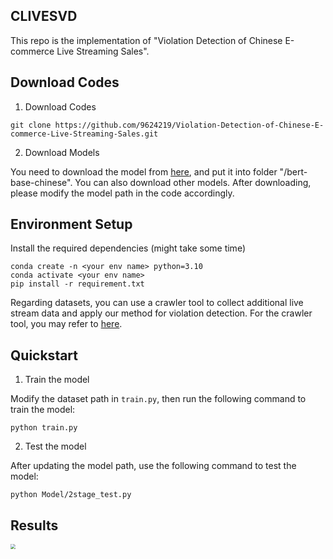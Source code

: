 ## CLIVESVD

This repo is the implementation of "Violation Detection of Chinese E-commerce Live Streaming Sales".

## Download Codes

1. Download Codes

```
git clone https://github.com/9624219/Violation-Detection-of-Chinese-E-commerce-Live-Streaming-Sales.git
```

2. Download Models

You need to download the model from [here](https://huggingface.co/google-bert/bert-base-chinese/tree/main), and put it into folder "/bert-base-chinese". You can also download other models. After downloading, please modify the model path in the code accordingly.

## Environment Setup

Install the required dependencies (might take some time)

```
conda create -n <your env name> python=3.10
conda activate <your env name>
pip install -r requirement.txt
```

Regarding datasets, you can use a crawler tool to collect additional live stream data and apply our method for violation detection. For the crawler tool, you may refer to [here](https://github.com/ihmily/DouyinLiveRecorder).

## Quickstart

1. Train the model

Modify the dataset path in `train.py`, then run the following command to train the model:

```
python train.py
```

2. Test the model

After updating the model path, use the following command to test the model:

```
python Model/2stage_test.py
```

## Results

<img src="D:\软件集合\Typora\Pic\roc.png" style="zoom:50%;" />
